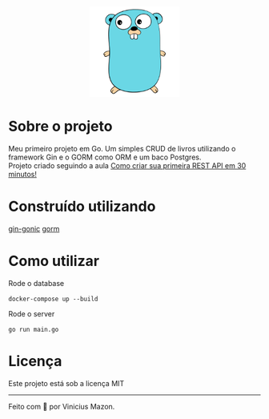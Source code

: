 
<div align="center">
  <img  height="180em" src="https://raw.githubusercontent.com/devicons/devicon/master/icons/go/go-original.svg" >
</div>

# Sobre o projeto
Meu primeiro projeto em Go.
Um simples CRUD de livros utilizando o framework Gin e o GORM como ORM e um baco Postgres.
<br />
Projeto criado seguindo a aula [Como criar sua primeira REST API em 30 minutos!](https://youtu.be/socM14c9Vfk)

# Construído utilizando
[gin-gonic](https://github.com/gin-gonic/gin)
[gorm](https://gorm.io/index.html)

# Como utilizar
Rode o database
```
docker-compose up --build
```
Rode o server
```
go run main.go
```

# Licença
Este projeto está sob a licença MIT

---
Feito com 🖤 por Vinicius Mazon.
